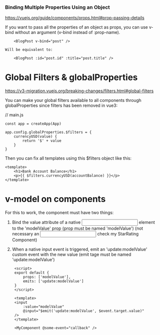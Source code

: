 
### Binding Multiple Properties Using an Object

https://vuejs.org/guide/components/props.html#prop-passing-details

If you want to pass all the properties of an object as props, you can use 
v-bind without an argument (v-bind instead of :prop-name).

        <BlogPost v-bind="post" />

    Will be equivalent to:
    
        <BlogPost :id="post.id" :title="post.title" />



# Global Filters & globalProperties

https://v3-migration.vuejs.org/breaking-changes/filters.html#global-filters


You can make your global filters available to all components through 
globalProperties since filters has been removed in vue3:

// main.js

    const app = createApp(App)

    app.config.globalProperties.$filters = {
        currencyUSD(value) {
            return '$' + value
        }
    }

Then you can fix all templates using this $filters object like this:


    <template>
        <h1>Bank Account Balance</h1>
        <p>{{ $filters.currencyUSD(accountBalance) }}</p>
    </template>


# v-model on components

For this to work, the <CustomInput> component must have two things:

1. Bind the value attribute of a native <input> element to the 'modelValue' prop 
    (prop must be named 'modelValue') (not necessary an <input> check my StarRating Component)

2. When a native input event is triggered, emit an 'update:modelValue' custom event with the new value
    (emit tage must be named 'update:modelValue')

    <!-- CustomInput.vue -->

        <script>
        export default {
            props: ['modelValue'],
            emits: ['update:modelValue']
        }
        </script>

        <template>
        <input
            :value="modelValue"
            @input="$emit('update:modelValue', $event.target.value)"
        />
        </template>

    <!-- Parent.vue -->
        <MyComponent @some-event="callback" />


